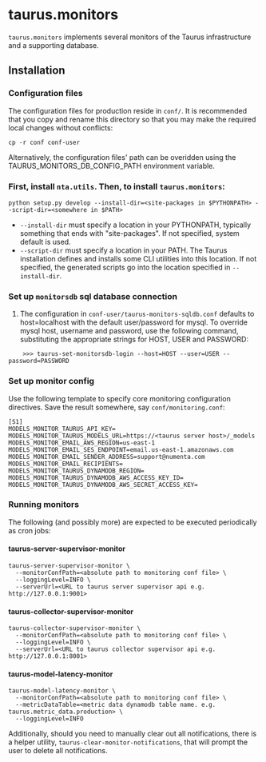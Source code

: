# taurus.monitors

`taurus.monitors` implements several monitors of the Taurus infrastructure and
a supporting database.

## Installation

### Configuration files

The configuration files for production reside in `conf/`.  It is recommended
that you copy and rename this directory so that you may make the required
local changes without conflicts:

    cp -r conf conf-user

Alternatively, the configuration files' path can be overidden using the
TAURUS_MONITORS_DB_CONFIG_PATH environment variable.

### First, install `nta.utils`.  Then, to install `taurus.monitors`:

    python setup.py develop --install-dir=<site-packages in $PYTHONPATH> --script-dir=<somewhere in $PATH>

- `--install-dir` must specify a location in your PYTHONPATH, typically
  something that ends with "site-packages".  If not specified, system default
  is used.
- `--script-dir` must specify a location in your PATH.  The Taurus installation
  defines and installs some CLI utilities into this location.  If not
  specified, the generated scripts go into the location specified in
  `--install-dir`.

### Set up `monitorsdb` sql database connection

1. The configuration in `conf-user/taurus-monitors-sqldb.conf` defaults to
host=localhost with the default user/password for mysql. To override mysql
host, username and password, use the following command, substituting the
appropriate strings for HOST, USER and PASSWORD:
```
    >>> taurus-set-monitorsdb-login --host=HOST --user=USER --password=PASSWORD
```

### Set up monitor config

Use the following template to specify core monitoring configuration
directives.  Save the result somewhere, say `conf/monitoring.conf`:

```
[S1]
MODELS_MONITOR_TAURUS_API_KEY=
MODELS_MONITOR_TAURUS_MODELS_URL=https://<taurus server host>/_models
MODELS_MONITOR_EMAIL_AWS_REGION=us-east-1
MODELS_MONITOR_EMAIL_SES_ENDPOINT=email.us-east-1.amazonaws.com
MODELS_MONITOR_EMAIL_SENDER_ADDRESS=support@numenta.com
MODELS_MONITOR_EMAIL_RECIPIENTS=
MODELS_MONITOR_TAURUS_DYNAMODB_REGION=
MODELS_MONITOR_TAURUS_DYNAMODB_AWS_ACCESS_KEY_ID=
MODELS_MONITOR_TAURUS_DYNAMODB_AWS_SECRET_ACCESS_KEY=
```

### Running monitors

The following (and possibly more) are expected to be executed periodically as
cron jobs:

#### taurus-server-supervisor-monitor
```
taurus-server-supervisor-monitor \
  --monitorConfPath=<absolute path to monitoring conf file> \
  --loggingLevel=INFO \
  --serverUrl=<URL to taurus server supervisor api e.g. http://127.0.0.1:9001>
```

#### taurus-collector-supervisor-monitor
```
taurus-collector-supervisor-monitor \
  --monitorConfPath=<absolute path to monitoring conf file> \
  --loggingLevel=INFO \
  --serverUrl=<URL to taurus collector supervisor api e.g. http://127.0.0.1:8001>
```

#### taurus-model-latency-monitor
```
taurus-model-latency-monitor \
  --monitorConfPath=<absolute path to monitoring conf file> \
  --metricDataTable=<metric data dynamodb table name. e.g. taurus.metric_data.production> \
  --loggingLevel=INFO
```

Additionally, should you need to manually clear out all notifications, there
is a helper utility, `taurus-clear-monitor-notifications`, that will prompt
the user to delete all notifications.
